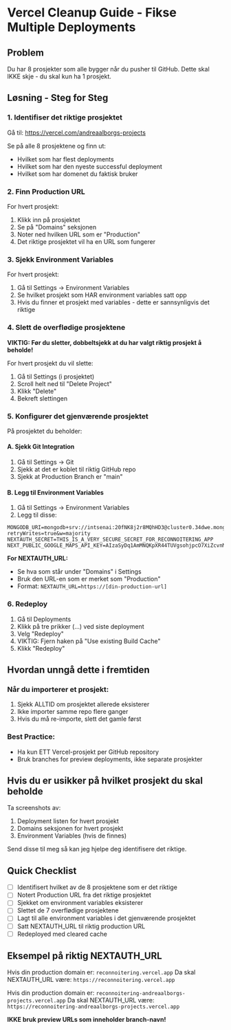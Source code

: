 # Vercel Cleanup Guide - Fikse Multiple Deployments

## Problem
Du har 8 prosjekter som alle bygger når du pusher til GitHub. Dette skal IKKE skje - du skal kun ha 1 prosjekt.

## Løsning - Steg for Steg

### 1. Identifiser det riktige prosjektet

Gå til: https://vercel.com/andreaalborgs-projects

Se på alle 8 prosjektene og finn ut:
- Hvilket som har flest deployments
- Hvilket som har den nyeste successful deployment
- Hvilket som har domenet du faktisk bruker

### 2. Finn Production URL

For hvert prosjekt:
1. Klikk inn på prosjektet
2. Se på "Domains" seksjonen
3. Noter ned hvilken URL som er "Production"
4. Det riktige prosjektet vil ha en URL som fungerer

### 3. Sjekk Environment Variables

For hvert prosjekt:
1. Gå til Settings → Environment Variables
2. Se hvilket prosjekt som HAR environment variables satt opp
3. Hvis du finner et prosjekt med variables - dette er sannsynligvis det riktige

### 4. Slett de overflødige prosjektene

**VIKTIG: Før du sletter, dobbeltsjekk at du har valgt riktig prosjekt å beholde!**

For hvert prosjekt du vil slette:
1. Gå til Settings (i prosjektet)
2. Scroll helt ned til "Delete Project"
3. Klikk "Delete"
4. Bekreft slettingen

### 5. Konfigurer det gjenværende prosjektet

På prosjektet du beholder:

#### A. Sjekk Git Integration
1. Gå til Settings → Git
2. Sjekk at det er koblet til riktig GitHub repo
3. Sjekk at Production Branch er "main"

#### B. Legg til Environment Variables
1. Gå til Settings → Environment Variables
2. Legg til disse:

```
MONGODB_URI=mongodb+srv://intsenai:20fNK8j2r8MQhHD3@cluster0.34dwe.mongodb.net/?retryWrites=true&w=majority
NEXTAUTH_SECRET=THIS_IS_A_VERY_SECURE_SECRET_FOR_RECONNOITERING_APP
NEXT_PUBLIC_GOOGLE_MAPS_API_KEY=AIzaSyDq1AmMNQKpXR44TUVgsohjpcO7XiZcvnM
```

**For NEXTAUTH_URL:**
- Se hva som står under "Domains" i Settings
- Bruk den URL-en som er merket som "Production"
- Format: `NEXTAUTH_URL=https://[din-production-url]`

### 6. Redeploy

1. Gå til Deployments
2. Klikk på tre prikker (...) ved siste deployment
3. Velg "Redeploy"
4. VIKTIG: Fjern haken på "Use existing Build Cache"
5. Klikk "Redeploy"

## Hvordan unngå dette i fremtiden

### Når du importerer et prosjekt:
1. Sjekk ALLTID om prosjektet allerede eksisterer
2. Ikke importer samme repo flere ganger
3. Hvis du må re-importe, slett det gamle først

### Best Practice:
- Ha kun ETT Vercel-prosjekt per GitHub repository
- Bruk branches for preview deployments, ikke separate prosjekter

## Hvis du er usikker på hvilket prosjekt du skal beholde

Ta screenshots av:
1. Deployment listen for hvert prosjekt
2. Domains seksjonen for hvert prosjekt
3. Environment Variables (hvis de finnes)

Send disse til meg så kan jeg hjelpe deg identifisere det riktige.

## Quick Checklist

- [ ] Identifisert hvilket av de 8 prosjektene som er det riktige
- [ ] Notert Production URL fra det riktige prosjektet
- [ ] Sjekket om environment variables eksisterer
- [ ] Slettet de 7 overflødige prosjektene
- [ ] Lagt til alle environment variables i det gjenværende prosjektet
- [ ] Satt NEXTAUTH_URL til riktig production URL
- [ ] Redeployed med cleared cache

## Eksempel på riktig NEXTAUTH_URL

Hvis din production domain er: `reconnoitering.vercel.app`
Da skal NEXTAUTH_URL være: `https://reconnoitering.vercel.app`

Hvis din production domain er: `reconnoitering-andreaalborgs-projects.vercel.app`
Da skal NEXTAUTH_URL være: `https://reconnoitering-andreaalborgs-projects.vercel.app`

**IKKE bruk preview URLs som inneholder branch-navn!**